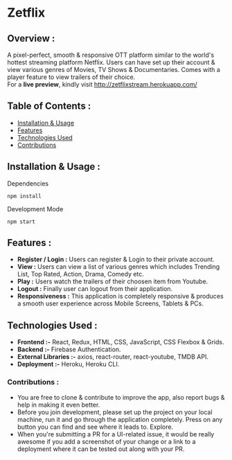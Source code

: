 # Zetflix
## Overview : 
A pixel-perfect, smooth & responsive OTT platform similar to the world's hottest streaming platform Netflix. Users can have set up their account & view various genres of Movies, TV Shows & Documentaries. Comes with a player feature to view trailers of their choice. 
<br> For a **live preview**, kindly visit http://zetflixstream.herokuapp.com/ 


## Table of Contents :
* [Installation & Usage](https://github.com/Evergreen07/Zetflix#installation--usage-)
* [Features](https://github.com/Evergreen07/Zetflix#features-)
* [Technologies Used](https://github.com/Evergreen07/Zetflix#technologies-used-)
* [Contributions](https://github.com/Evergreen07/Zetflix#contributions-) 


## Installation & Usage :

Dependencies
```
npm install
```

Development Mode
```
npm start
```



## Features :
* **Register / Login :** Users can register & Login to their private account.
* **View :** Users can view a list of various genres which includes Trending List, Top Rated, Action, Drama, Comedy etc.
* **Play :** Users watch the trailers of their choosen item from Youtube.
* **Logout :** Finally user can logout from their application.
* **Responsiveness :** This application is completely responsive & produces a smooth user experience across Mobile Screens, Tablets & PCs.
 
 
 
## Technologies Used :
* **Frontend :-** React, Redux, HTML, CSS, JavaScript, CSS Flexbox & Grids.
* **Backend :-** Firebase Authentication.
* **External Libraries :-** axios, react-router, react-youtube, TMDB API.
* **Deployment :-** Heroku, Heroku CLI. 



### Contributions : 
* You are free to clone & contribute to improve the app, also report bugs & help in making it even better.
* Before you join development, please set up the project on your local machine, run it and go through the application completely. Press on any button you can find and see where it leads to. Explore.
* When you're submitting a PR for a UI-related issue, it would be really awesome if you add a screenshot of your change or a link to a deployment where it can be tested out along with your PR.
